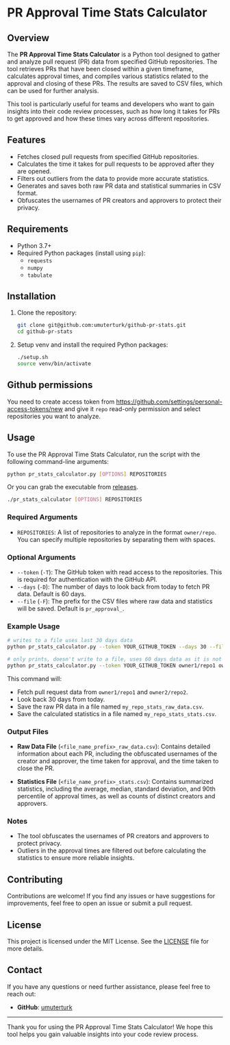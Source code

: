 # PR Approval Time Stats Calculator

## Overview

The **PR Approval Time Stats Calculator** is a Python tool designed to gather and analyze pull request (PR) data from specified GitHub repositories. The tool retrieves PRs that have been closed within a given timeframe, calculates approval times, and compiles various statistics related to the approval and closing of these PRs. The results are saved to CSV files, which can be used for further analysis.

This tool is particularly useful for teams and developers who want to gain insights into their code review processes, such as how long it takes for PRs to get approved and how these times vary across different repositories.

## Features

- Fetches closed pull requests from specified GitHub repositories.
- Calculates the time it takes for pull requests to be approved after they are opened.
- Filters out outliers from the data to provide more accurate statistics.
- Generates and saves both raw PR data and statistical summaries in CSV format.
- Obfuscates the usernames of PR creators and approvers to protect their privacy.

## Requirements

- Python 3.7+
- Required Python packages (install using `pip`):
  - `requests`
  - `numpy`
  - `tabulate`

## Installation

1. Clone the repository:
   ```bash
   git clone git@github.com:umuterturk/github-pr-stats.git
   cd github-pr-stats
   ```

2. Setup venv and install the required Python packages:
   ```bash
   ./setup.sh
   source venv/bin/activate
   ```

## Github permissions
You need to create access token from https://github.com/settings/personal-access-tokens/new and give it `repo` read-only permission and select repositories you want to analyze. 

## Usage

To use the PR Approval Time Stats Calculator, run the script with the following command-line arguments:

```bash
python pr_stats_calculator.py [OPTIONS] REPOSITORIES
```

Or you can grab the executable from [releases](https://github.com/umuterturk/github-pr-stats/releases).

```bash
./pr_stats_calculator [OPTIONS] REPOSITORIES
```

### Required Arguments

- `REPOSITORIES`: A list of repositories to analyze in the format `owner/repo`. You can specify multiple repositories by separating them with spaces.

### Optional Arguments

- `--token` (`-T`): The GitHub token with read access to the repositories. This is required for authentication with the GitHub API.
- `--days` (`-D`): The number of days to look back from today to fetch PR data. Default is 60 days.
- `--file` (`-F`): The prefix for the CSV files where raw data and statistics will be saved. Default is `pr_approval_`.

### Example Usage

```bash
# writes to a file uses last 30 days data
python pr_stats_calculator.py --token YOUR_GITHUB_TOKEN --days 30 --file my_repo_stats owner1/repo1 owner2/repo2

# only prints, doesn't write to a file, uses 60 days data as it is not set
python pr_stats_calculator.py --token YOUR_GITHUB_TOKEN owner1/repo1 owner2/repo2
```

This command will:
- Fetch pull request data from `owner1/repo1` and `owner2/repo2`.
- Look back 30 days from today.
- Save the raw PR data in a file named `my_repo_stats_raw_data.csv`.
- Save the calculated statistics in a file named `my_repo_stats_stats.csv`.

### Output Files

- **Raw Data File** (`<file_name_prefix>_raw_data.csv`): Contains detailed information about each PR, including the obfuscated usernames of the creator and approver, the time taken for approval, and the time taken to close the PR.

- **Statistics File** (`<file_name_prefix>_stats.csv`): Contains summarized statistics, including the average, median, standard deviation, and 90th percentile of approval times, as well as counts of distinct creators and approvers.

### Notes

- The tool obfuscates the usernames of PR creators and approvers to protect privacy.
- Outliers in the approval times are filtered out before calculating the statistics to ensure more reliable insights.

## Contributing

Contributions are welcome! If you find any issues or have suggestions for improvements, feel free to open an issue or submit a pull request.

## License

This project is licensed under the MIT License. See the [LICENSE](LICENSE) file for more details.

## Contact

If you have any questions or need further assistance, please feel free to reach out:

- **GitHub**: [umuterturk](https://github.com/umuterturk)

---

Thank you for using the PR Approval Time Stats Calculator! We hope this tool helps you gain valuable insights into your code review process.
